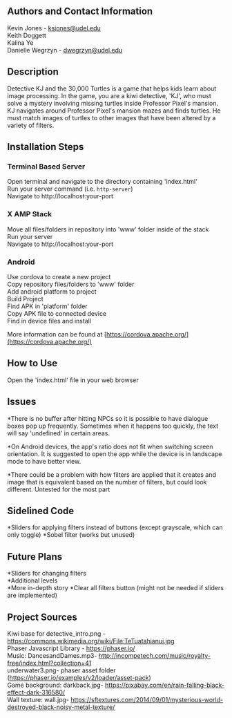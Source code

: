 ## Authors and Contact Information

Kevin Jones - ksjones@udel.edu  
Keith Doggett  
Kalina Ye  
Danielle Wegrzyn - dwegrzyn@udel.edu  

## Description
Detective KJ and the 30,000 Turtles is a game that helps kids learn about image processing. In the game, you are a kiwi detective, 'KJ', who must solve a mystery involving missing turtles inside Professor Pixel's mansion. KJ navigates around Professor Pixel's mansion mazes and finds turtles. He must match images of turtles to other images that have been altered by a  variety of filters.

## Installation Steps

### Terminal Based Server
Open terminal and navigate to the directory containing 'index.html'  
Run your server command (i.e. `http-server`)  
Navigate to http://localhost:your-port  

### X AMP Stack
Move all files/folders in repository into 'www' folder inside of the stack  
Run your server  
Navigate to http://localhost:your-port  

### Android
Use cordova to create a new project  
Copy repository files/folders to 'www' folder  
Add android platform to project  
Build Project  
Find APK in 'platform' folder  
Copy APK file to connected device  
Find in device files and install  

More information can be found at [https://cordova.apache.org/](https://cordova.apache.org/)  



## How to Use
Open the 'index.html' file in your web browser  

## Issues
*There is no buffer after hitting NPCs so it is possible to have dialogue boxes pop up frequently. Sometimes when it happens too quickly, the text will say 'undefined' in certain areas.

*On Android devices, the app's ratio does not fit when switching screen orientation. It is suggested to open the app while the device is in landscape mode to have better view.

*There could be a problem with how filters are applied that it creates and image that is equivalent based on the number of filters, but could look different. Untested for the most part

## Sidelined Code
  *Sliders for applying filters instead of buttons (except grayscale, which can only toggle)
  *Sobel filter (works but unused)

## Future Plans
  *Sliders for changing filters  
  *Additional levels  
  *More in-depth story
  *Clear all filters button (might not be needed if sliders are implemented)

## Project Sources
  Kiwi base for detective_intro.png - https://commons.wikimedia.org/wiki/File:TeTuatahianui.jpg  
  Phaser Javascript Library - https://phaser.io/  
  Music: DancesandDames.mp3- http://incompetech.com/music/royalty-free/index.html?collection=41  
  underwater3.png- phaser asset folder (https://phaser.io/examples/v2/loader/asset-pack)  
  Game background: darkback.jpg- https://pixabay.com/en/rain-falling-black-effect-dark-316580/  
  Wall texture: wall.jpg- https://sftextures.com/2014/09/01/mysterious-world-destroyed-black-noisy-metal-texture/  
